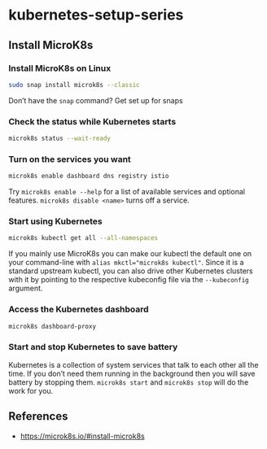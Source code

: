# kubernetes-setup-series

## Install MicroK8s

### Install MicroK8s on Linux

```bash
sudo snap install microk8s --classic
```
Don’t have the `snap` command? Get set up for snaps

### Check the status while Kubernetes starts

```bash
microk8s status --wait-ready
```

### Turn on the services you want

```bash
microk8s enable dashboard dns registry istio
```

Try `microk8s enable --help` for a list of available services and optional features.
`microk8s disable <name>` turns off a service.

### Start using Kubernetes

```bash
microk8s kubectl get all --all-namespaces
```

If you mainly use MicroK8s you can make our kubectl the default one on your command-line with `alias mkctl="microk8s kubectl"`.
Since it is a standard upstream kubectl,
you can also drive other Kubernetes clusters with it by pointing to the respective kubeconfig file via the `--kubeconfig` argument.

### Access the Kubernetes dashboard

```bash
microk8s dashboard-proxy
```

### Start and stop Kubernetes to save battery

Kubernetes is a collection of system services that talk to each other all the time.
If you don’t need them running in the background then you will save battery by stopping them.
`microk8s start` and `microk8s stop` will do the work for you.


## References

- <https://microk8s.io/#install-microk8s>

